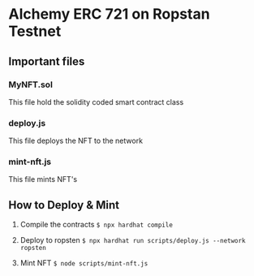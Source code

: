 # Alchemy ERC 721 on Ropstan Testnet

## Important files

### MyNFT.sol

This file hold the solidity coded smart contract class

### deploy.js

This file deploys the NFT to the network

### mint-nft.js

This file mints NFT's

## How to Deploy & Mint

1. Compile the contracts
   `$ npx hardhat compile`

2. Deploy to ropsten
   `$ npx hardhat run scripts/deploy.js --network ropsten`

3. Mint NFT
   `$ node scripts/mint-nft.js`
